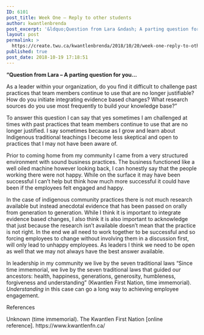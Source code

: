 ```yaml
---
ID: 6101
post_title: Week One – Reply to other students
author: kwantlenbrenda
post_excerpt: '&ldquo;Question from Lara &ndash; A parting question for you&hellip; As a leader within your organization, do you find it difficult to challenge past practices that team members continue to use that are no longer justifiable? How do you initiate integrating evidence based changes? What research sources do you use most frequently to build your knowledge &hellip; <p><a href="https://create.twu.ca/kwantlenbrenda/2018/10/20/week-one-reply-to-other-students/">Continue reading<span> "Week One &ndash; Reply to other students"</span></a></p>'
layout: post
permalink: >
  https://create.twu.ca/kwantlenbrenda/2018/10/20/week-one-reply-to-other-students/
published: true
post_date: 2018-10-19 17:18:51
---
```

<p><strong>&#8220;Question from Lara &#8211; A parting question for you…</strong></p>
<p>As a leader within your organization, do you find it difficult to challenge past practices that team members continue to use that are no longer justifiable? How do you initiate integrating evidence based changes? What research sources do you use most frequently to build your knowledge base?&#8221;</p>
<p>To answer this question I can say that yes sometimes I am challenged at times with past practices that team members continue to use that are no longer justified. I say sometimes because as I grow and learn about Indigenous traditional teachings I become less skeptical and open to practices that I may not have been aware of.</p>
<p>Prior to coming home from my community I came from a very structured environment with sound business practices. The business functioned like a well oiled machine however looking back, I can honestly say that the people working there were not happy. While on the surface it may have been successful I can&#8217;t help but think how much more successful it could have been if the employees felt engaged and happy.</p>
<p>In the case of indigenous community practices there is not much research available but instead anecdotal evidence that has been passed on orally from generation to generation. While I think it is important to integrate evidence based changes, I also think it is also important to acknowledge that just because the research isn&#8217;t available doesn&#8217;t mean that the practice is not right. In the end we all need to work together to be successful and so forcing employees to change without involving them in a discussion first, will only lead to unhappy employees. As leaders I think we need to be open as well that we may not always have the best answer available.</p>
<p>In leadership in my community we live by the seven traditional laws &#8220;Since time immemorial, we live by the seven traditional laws that guided our ancestors: health, happiness, generations, generosity, humbleness, forgiveness and understanding&#8221; (Kwantlen First Nation, time immemorial). <em>Understanding</em> in this case can go a long way to achieving employee engagement.</p>
<p>References</p>
<p>Unknown (time immemorial). The Kwantlen First Nation [online reference]. https://www.kwantlenfn.ca/</p>